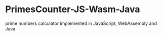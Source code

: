 # PrimesCounter-JS-Wasm-Java
prime numbers calculator implemented in JavaScript, WebAssembly and Java

